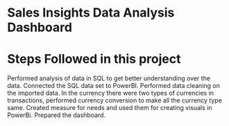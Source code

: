 # Sales Insights Data Analysis Dashboard

# Steps Followed in this project

Performed analysis of data in SQL to get better understanding over the data.
Connected the SQL data set to PowerBI.
Performed  data cleaning on the imported data.
In the currency there were two types of currencies in transactions, performed currency conversion to make all the currency type same.
Created measure for needs and used them for creating visuals in PowerBi.
Prepared the dashboard.

